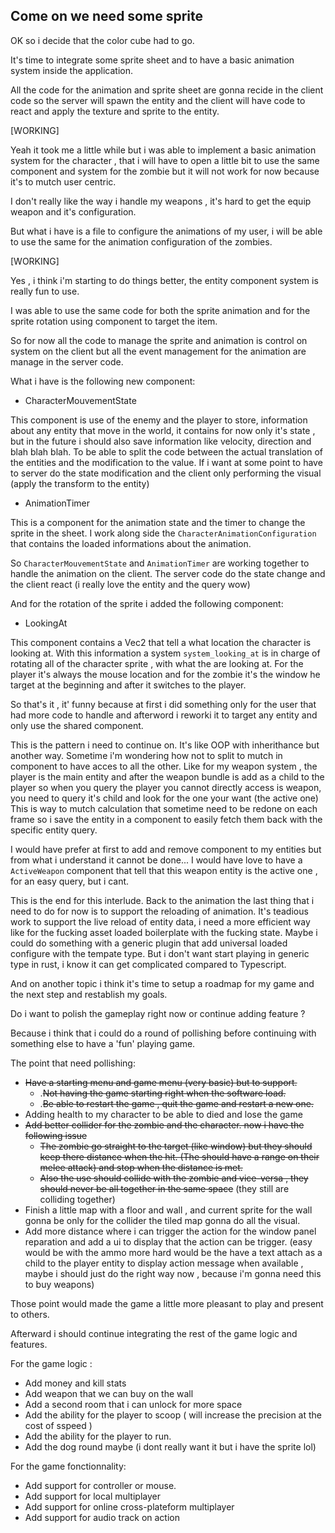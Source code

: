 

## Come on we need some sprite


OK so i decide that the color cube had to go.

It's time to integrate some sprite sheet and
to have a basic animation system inside the
application.

All the code for the animation and sprite sheet
are gonna recide in the client code so the server
will spawn the entity and the client will have
code to react and apply the texture and sprite
to the entity.


[WORKING]

Yeah it took me a little while but i was able to implement a basic
animation system for the character , that i will have to open a
little bit to use the same component and system for the zombie
but it will not work for now because it's to mutch user centric.

I don't really like the way i handle my weapons , it's hard to get
the equip weapon and it's configuration.

But what i have is a file to configure the animations of my user,
i will be able to use the same for the animation configuration
of the zombies.


[WORKING]

Yes , i think i'm starting to do things better, the entity component system
is really fun to use.

I was able to use the same code for both the sprite animation and for the
sprite rotation using component to target the item.

So for now all the code to manage the sprite and animation is control on
system on the client but all the event management for the animation are
manage in the server code.

What i have is the following new component:

* CharacterMouvementState

This component is use of the enemy and the player to store, information
about any entity that move in the world, it contains for now only it's
state , but in the future i should also save information like velocity,
direction and blah blah blah. To be able to split the code between
the actual translation of the entities and the modification to the value.
If i want at some point to have to server do the state modification and
the client only performing the visual (apply the transform to the entity)

* AnimationTimer

This is a component for the animation state and the timer to change
the sprite in the sheet. I work along side the `CharacterAnimationConfiguration`
that contains the loaded informations about the animation.

So `CharacterMouvementState` and `AnimationTimer` are working together
to handle the animation on the client. The server code do the state
change and the client react (i really love the entity and the query wow)

And for the rotation of the sprite i added the following component:

* LookingAt

This component contains a Vec2 that tell a what location the character
is looking at. With this information a system `system_looking_at` is
in charge of rotating all of the character sprite , with what the are
looking at. For the player it's always the mouse location and for the
zombie it's the window he target at the beginning and after it
switches to the player.


So that's it , it' funny because at first i did something only for
the user that had more code to handle and afterword i reworki it
to target any entity and only use the shared component.

This is the pattern i need to continue on. It's like OOP with inherithance
but another way. Sometime i'm wondering how not to split to mutch in component
to have acces to all the other. Like for my weapon system , the player
is the main entity and after the weapon bundle is add as a child to the player
so when you query the player you cannot directly access is weapon, you
need to query it's child and look for the one your want (the active one)
This is way to mutch calculation that sometime need to be redone on each
frame so i save the entity in a component to easily fetch them back
with the specific entity query. 

I would have prefer at first to add and remove component to my entities
but from what i understand it cannot be done... I would have love to have
a `ActiveWeapon` component that tell that this weapon entity is the active
one , for an easy query, but i cant.

This is the end for this interlude. Back to the animation the last
thing that i need to do for now is to support the reloading of animation.
It's teadious work to support the live reload of entity data, i need a more
efficient way like for the fucking asset loaded boilerplate with the fucking
state. Maybe i could do something with a generic plugin that add universal loaded
configure with the tempate type. But i don't want start playing in generic type
in rust, i know it can get complicated compared to Typescript.

And on another topic i think it's time to setup a roadmap for my game and
the next step and restablish my goals.

Do i want to polish the gameplay right now or continue adding feature ?

Because i think that i could do a round of pollishing before continuing
with something else to have a 'fun' playing game.

The point that need pollishing:

* ~~Have a starting menu and game menu (very basic) but to support.~~
    * .~~Not having the game starting right when the software load.~~
    * .~~Be able to restart the game , quit the game and restart a new one.~~
* Adding health to my character to be able to died and lose the game
* ~~Add better collider for the zombie and the character. now i have the following issue~~
    * ~~The zombie go straight to the target (like window) but they should keep there distance when the hit. (The should have a range on their melee attack) and stop when the distance is met.~~
    * ~~Also the use should collide with the zombie and vice-versa , they should never be all together in the same space~~ (they still are colliding together)
* Finish a little map with a floor and wall , and current sprite for the wall gonna be only for the collider the tiled map gonna do all the visual.
* Add more distance where i can trigger the action for the window panel reparation and add a ui to display that the action can be trigger. (easy would be with the ammo more hard would be the have a text attach as a child to the player entity to display action message when available , maybe i should just do the right way now , because i'm gonna need this to buy weapons)


Those point would made the game a little more pleasant to play and present to others.

Afterward i should continue integrating the rest of the game logic and features.

For the game logic :

* Add money and kill stats
* Add weapon that we can buy on the wall
* Add a second room that i can unlock for more space
* Add the ability for the player to scoop ( will increase the precision at the cost of sspeed )
* Add the ability for the player to run.
* Add the dog round maybe (i dont really want it but i have the sprite lol)

For the game fonctionnality:

* Add support for controller or mouse.
* Add support for local multiplayer
* Add support for online cross-plateform multiplayer
* Add support for audio track on action


 




